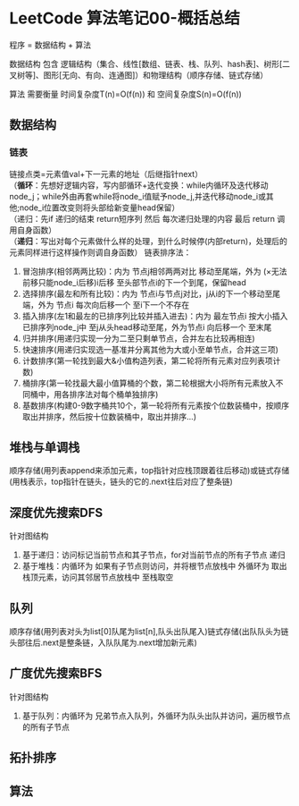 # LeetCode 算法笔记00-概括总结

程序 = 数据结构 + 算法

数据结构 包含 逻辑结构（集合、线性[数组、链表、栈、队列、hash表]、树形[二叉树等]、图形[无向、有向、连通图]）和物理结构（顺序存储、链式存储）

算法 需要衡量 时间复杂度T(n)=O(f(n)) 和 空间复杂度S(n)=O(f(n))

## 数据结构
### 链表
链接点类=元素值val+下一元素的地址（后继指针next）<br/>
（**循环**：先想好逻辑内容，写内部循环+迭代变换：while内循环及迭代移动node_j；while外由再套while将node_i值赋予node_j,并迭代移动node_i或其他;node_i位置改变则将头部给新变量head保留）<br/>
（递归：先if 递归的结束 return短序列 然后 每次递归处理的内容 最后 return 调用自身函数）<br/>
（**递归**：写出对每个元素做什么样的处理，到什么时候停(内部return)，处理后的元素同样进行这样操作则调自身函数）
链表排序法：<br/>
1. 冒泡排序(相邻两两比较)：内为 节点j相邻两两对比 移动至尾端，外为 (×无法前移只能node_i后移)i后移 至头部节点i的下一个到尾，保留head<br/>
2. 选择排序(最左和所有比较)：内为 节点i与节点j对比，j从i的下一个移动至尾端，外为 节点i 每次向后移一个 至i下一个不存在<br/>
3. 插入排序(左1和最左的已排序列比较并插入进去)：内为 最左节点i 按大小插入已排序列node_j中 至j从头head移动至尾，外为节点i 向后移一个 至末尾 <br/>
4. 归并排序(用递归实现一分为二至只剩单节点，合并左右比较再相连)<br/>
5. 快速排序(用递归实现选一基准并分离其他为大或小至单节点，合并这三项)<br/>
6. 计数排序(第一轮找到最大&小值构造列表，第二轮将所有元素对应列表项计数)<br/>
7. 桶排序(第一轮找最大最小值算桶的个数，第二轮根据大小将所有元素放入不同桶中，用各排序法对每个桶单独排序)<br/>
8. 基数排序(构建0-9数字桶共10个，第一轮将所有元素按个位数装桶中，按顺序取出并排序，然后按十位数装桶中，取出并排序...)

## 堆栈与单调栈
顺序存储(用列表append来添加元素，top指针对应栈顶跟着往后移动)或链式存储(用栈表示，top指针在链头，链头的它的.next往后对应了整条链)

## 深度优先搜索DFS
针对图结构<br/>
1. 基于递归：访问标记当前节点和其子节点，for对当前节点的所有子节点 递归 
2. 基于堆栈：内循环为 如果有子节点则访问，并将根节点放栈中 外循环为 取出栈顶元素，访问其邻居节点放栈中 至栈取空

## 队列
顺序存储(用列表对头为list[0]队尾为list[n],队头出队尾入)链式存储(出队队头为链头部往后.next是整条链，入队队尾为.next增加新元素)

## 广度优先搜索BFS
针对图结构<br/>
1. 基于队列：内循环为 兄弟节点入队列，外循环为队头出队并访问，遍历根节点的所有子节点

## 拓扑排序


## 算法






